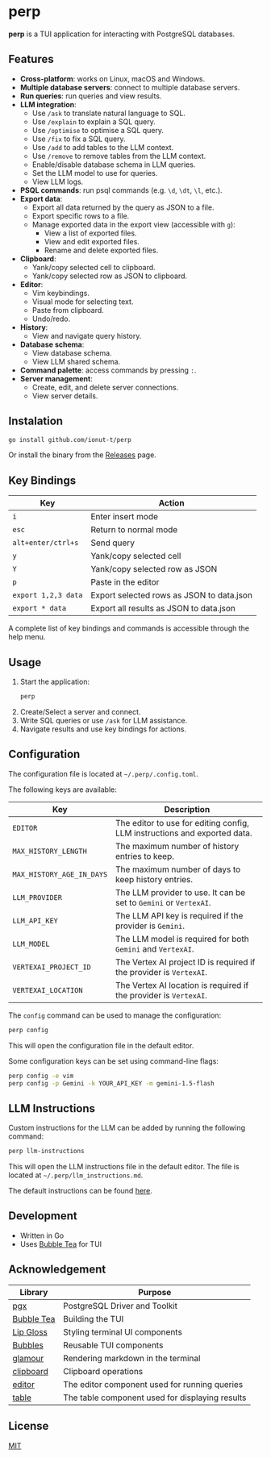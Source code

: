 # perp

**perp** is a TUI application for interacting with PostgreSQL databases.

## Features

- **Cross-platform**: works on Linux, macOS and Windows.
- **Multiple database servers**: connect to multiple database servers.
- **Run queries**: run queries and view results.
- **LLM integration**:
  - Use `/ask` to translate natural language to SQL.
  - Use `/explain` to explain a SQL query.
  - Use `/optimise` to optimise a SQL query.
  - Use `/fix` to fix a SQL query.
  - Use `/add` to add tables to the LLM context.
  - Use `/remove` to remove tables from the LLM context.
  - Enable/disable database schema in LLM queries.
  - Set the LLM model to use for queries.
  - View LLM logs.
- **PSQL commands**: run psql commands (e.g. `\d`, `\dt`, `\l`, etc.).
- **Export data**:
  - Export all data returned by the query as JSON to a file.
  - Export specific rows to a file.
  - Manage exported data in the export view (accessible with `g`):
    - View a list of exported files.
    - View and edit exported files.
    - Rename and delete exported files.
- **Clipboard**:
  - Yank/copy selected cell to clipboard.
  - Yank/copy selected row as JSON to clipboard.
- **Editor**:
  - Vim keybindings.
  - Visual mode for selecting text.
  - Paste from clipboard.
  - Undo/redo.
- **History**:
  - View and navigate query history.
- **Database schema**:
  - View database schema.
  - View LLM shared schema.
- **Command palette**: access commands by pressing `:`.
- **Server management**:
  - Create, edit, and delete server connections.
  - View server details.

## Instalation

```sh
go install github.com/ionut-t/perp
```

Or install the binary from the [Releases](https://github.com/ionut-t/perp/releases) page.

## Key Bindings

| Key                 | Action                                    |
| ------------------- | ----------------------------------------- |
| `i`                 | Enter insert mode                         |
| `esc`               | Return to normal mode                     |
| `alt+enter/ctrl+s`  | Send query                                |
| `y`                 | Yank/copy selected cell                   |
| `Y`                 | Yank/copy selected row as JSON            |
| `p`                 | Paste in the editor                       |
| `export 1,2,3 data` | Export selected rows as JSON to data.json |
| `export * data`     | Export all results as JSON to data.json   |

A complete list of key bindings and commands is accessible through the help menu.

## Usage

1. Start the application:
   ```sh
   perp
   ```
2. Create/Select a server and connect.
3. Write SQL queries or use `/ask` for LLM assistance.
4. Navigate results and use key bindings for actions.

## Configuration

The configuration file is located at `~/.perp/.config.toml`.

The following keys are available:

| Key                       | Description                                                               |
| ------------------------- | ------------------------------------------------------------------------- |
| `EDITOR`                  | The editor to use for editing config, LLM instructions and exported data. |
| `MAX_HISTORY_LENGTH`      | The maximum number of history entries to keep.                            |
| `MAX_HISTORY_AGE_IN_DAYS` | The maximum number of days to keep history entries.                       |
| `LLM_PROVIDER`            | The LLM provider to use. It can be set to `Gemini` or `VertexAI`.         |
| `LLM_API_KEY`             | The LLM API key is required if the provider is `Gemini`.                  |
| `LLM_MODEL`               | The LLM model is required for both `Gemini` and `VertexAI`.               |
| `VERTEXAI_PROJECT_ID`     | The Vertex AI project ID is required if the provider is `VertexAI`.       |
| `VERTEXAI_LOCATION`       | The Vertex AI location is required if the provider is `VertexAI`.         |

The `config` command can be used to manage the configuration:

```sh
perp config
```

This will open the configuration file in the default editor.

Some configuration keys can be set using command-line flags:

```sh
perp config -e vim
perp config -p Gemini -k YOUR_API_KEY -m gemini-1.5-flash
```

## LLM Instructions

Custom instructions for the LLM can be added by running the following command:

```sh
perp llm-instructions
```

This will open the LLM instructions file in the default editor. The file is located at `~/.perp/llm_instructions.md`.

The default instructions can be found [here](internal/config/llm_instructions.md).

## Development

- Written in Go
- Uses [Bubble Tea](https://github.com/charmbracelet/bubbletea) for TUI

## Acknowledgement

| Library                                                  | Purpose                                         |
| -------------------------------------------------------- | ----------------------------------------------- |
| [pgx](https://github.com/jackc/pgx)                      | PostgreSQL Driver and Toolkit                   |
| [Bubble Tea](https://github.com/charmbracelet/bubbletea) | Building the TUI                                |
| [Lip Gloss](https://github.com/charmbracelet/lipgloss)   | Styling terminal UI components                  |
| [Bubbles](https://github.com/charmbracelet/bubbles)      | Reusable TUI components                         |
| [glamour](https://github.com/charmbracelet/glamour)      | Rendering markdown in the terminal              |
| [clipboard](https://github.com/atotto/clipboard)         | Clipboard operations                            |
| [editor](https://github.com/ionut-t/goeditor)            | The editor component used for running queries   |
| [table](https://github.com/ionut-t/gotable)              | The table component used for displaying results |

## License

[MIT](LICENSE)

